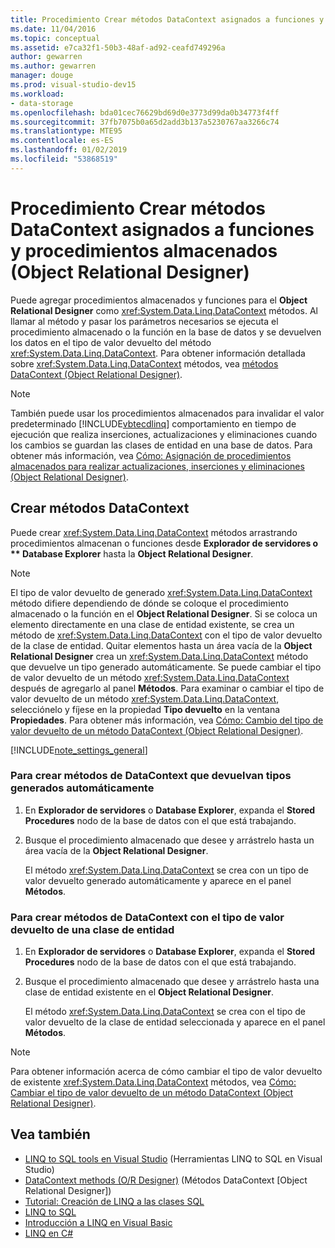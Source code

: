 ```yaml
---
title: Procedimiento Crear métodos DataContext asignados a funciones y procedimientos almacenados (Object Relational Designer)
ms.date: 11/04/2016
ms.topic: conceptual
ms.assetid: e7ca32f1-50b3-48af-ad92-ceafd749296a
author: gewarren
ms.author: gewarren
manager: douge
ms.prod: visual-studio-dev15
ms.workload:
- data-storage
ms.openlocfilehash: bda01cec76629bd69d0e3773d99da0b34773f4ff
ms.sourcegitcommit: 37fb7075b0a65d2add3b137a5230767aa3266c74
ms.translationtype: MTE95
ms.contentlocale: es-ES
ms.lasthandoff: 01/02/2019
ms.locfileid: "53868519"
---
```

# <a name="how-to-create-datacontext-methods-mapped-to-stored-procedures-and-functions-or-designer"></a>Procedimiento Crear métodos DataContext asignados a funciones y procedimientos almacenados (Object Relational Designer)

Puede agregar procedimientos almacenados y funciones para el **Object Relational Designer** como <xref:System.Data.Linq.DataContext> métodos. Al llamar al método y pasar los parámetros necesarios se ejecuta el procedimiento almacenado o la función en la base de datos y se devuelven los datos en el tipo de valor devuelto del método <xref:System.Data.Linq.DataContext>. Para obtener información detallada sobre <xref:System.Data.Linq.DataContext> métodos, vea [métodos DataContext (Object Relational Designer)](../data-tools/datacontext-methods-o-r-designer.md).

> [!NOTE]
> También puede usar los procedimientos almacenados para invalidar el valor predeterminado [!INCLUDE[vbtecdlinq](../data-tools/includes/vbtecdlinq_md.md)] comportamiento en tiempo de ejecución que realiza inserciones, actualizaciones y eliminaciones cuando los cambios se guardan las clases de entidad en una base de datos. Para obtener más información, vea [Cómo: Asignación de procedimientos almacenados para realizar actualizaciones, inserciones y eliminaciones (Object Relational Designer)](../data-tools/how-to-assign-stored-procedures-to-perform-updates-inserts-and-deletes-o-r-designer.md).

## <a name="create-datacontext-methods"></a>Crear métodos DataContext

Puede crear <xref:System.Data.Linq.DataContext> métodos arrastrando procedimientos almacenan o funciones desde <strong>Explorador de servidores o ** Database Explorer</strong> hasta la **Object Relational Designer**.

> [!NOTE]
> El tipo de valor devuelto de generado <xref:System.Data.Linq.DataContext> método difiere dependiendo de dónde se coloque el procedimiento almacenado o la función en el **Object Relational Designer**. Si se coloca un elemento directamente en una clase de entidad existente, se crea un método de <xref:System.Data.Linq.DataContext> con el tipo de valor devuelto de la clase de entidad. Quitar elementos hasta un área vacía de la **Object Relational Designer** crea un <xref:System.Data.Linq.DataContext> método que devuelve un tipo generado automáticamente. Se puede cambiar el tipo de valor devuelto de un método <xref:System.Data.Linq.DataContext> después de agregarlo al panel **Métodos**. Para examinar o cambiar el tipo de valor devuelto de un método <xref:System.Data.Linq.DataContext>, selecciónelo y fíjese en la propiedad **Tipo devuelto** en la ventana **Propiedades**. Para obtener más información, vea [Cómo: Cambio del tipo de valor devuelto de un método DataContext (Object Relational Designer)](../data-tools/how-to-change-the-return-type-of-a-datacontext-method-o-r-designer.md).

[!INCLUDE[note_settings_general](../data-tools/includes/note_settings_general_md.md)]

### <a name="to-create-datacontext-methods-that-return-automatically-generated-types"></a>Para crear métodos de DataContext que devuelvan tipos generados automáticamente

1.  En **Explorador de servidores** o **Database Explorer**, expanda el **Stored Procedures** nodo de la base de datos con el que está trabajando.

2.  Busque el procedimiento almacenado que desee y arrástrelo hasta un área vacía de la **Object Relational Designer**.

     El método <xref:System.Data.Linq.DataContext> se crea con un tipo de valor devuelto generado automáticamente y aparece en el panel **Métodos**.

### <a name="to-create-datacontext-methods-that-have-the-return-type-of-an-entity-class"></a>Para crear métodos de DataContext con el tipo de valor devuelto de una clase de entidad

1.  En **Explorador de servidores** o **Database Explorer**, expanda el **Stored Procedures** nodo de la base de datos con el que está trabajando.

2.  Busque el procedimiento almacenado que desee y arrástrelo hasta una clase de entidad existente en el **Object Relational Designer**.

     El método <xref:System.Data.Linq.DataContext> se crea con el tipo de valor devuelto de la clase de entidad seleccionada y aparece en el panel **Métodos**.

> [!NOTE]
> Para obtener información acerca de cómo cambiar el tipo de valor devuelto de existente <xref:System.Data.Linq.DataContext> métodos, vea [Cómo: Cambiar el tipo de valor devuelto de un método DataContext (Object Relational Designer)](../data-tools/how-to-change-the-return-type-of-a-datacontext-method-o-r-designer.md).

## <a name="see-also"></a>Vea también

- [LINQ to SQL tools en Visual Studio](../data-tools/linq-to-sql-tools-in-visual-studio2.md) (Herramientas LINQ to SQL en Visual Studio)
- [DataContext methods (O/R Designer)](../data-tools/datacontext-methods-o-r-designer.md) (Métodos DataContext [Object Relational Designer])
- [Tutorial: Creación de LINQ a las clases SQL](how-to-create-linq-to-sql-classes-mapped-to-tables-and-views-o-r-designer.md)
- [LINQ to SQL](/dotnet/framework/data/adonet/sql/linq/index)
- [Introducción a LINQ en Visual Basic](/dotnet/visual-basic/programming-guide/language-features/linq/introduction-to-linq)
- [LINQ en C#](/dotnet/csharp/linq/linq-in-csharp)